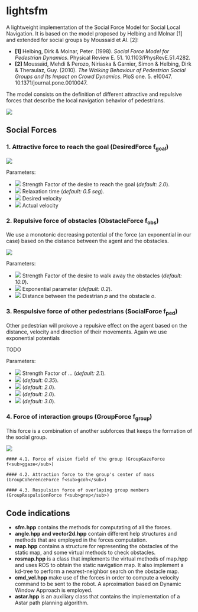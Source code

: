 # lightsfm

A lightweight implementation of the Social Force Model for Social Local Navigation. 
It is based on the model proposed by Helbing and Molnar [1] and extended for social groups by Moussaid et Al. [2]:

- **[1]** Helbing, Dirk & Molnar, Peter. (1998). *Social Force Model for Pedestrian Dynamics*. Physical Review E. 51. 10.1103/PhysRevE.51.4282. 
- **[2]** Moussaïd, Mehdi & Perozo, Niriaska & Garnier, Simon & Helbing, Dirk & Theraulaz, Guy. (2010). *The Walking Behaviour of Pedestrian Social Groups and Its Impact on Crowd Dynamics*. PloS one. 5. e10047. 10.1371/journal.pone.0010047. 

The model consists on the definition of different attractive and repulsive forces that describe the local navigation behavior of pedestrians.

<img src="https://render.githubusercontent.com/render/math?math=F_{total} = f_{goal} %2B \sum f_{obs} %2B \sum f_{ped} %2B f_{group}">

## Social Forces
### 1. Attractive force to reach the goal (DesiredForce f<sub>goal</sub>)

<img src="https://render.githubusercontent.com/render/math?math=f_{goal} = \alpha_{g} \frac{1}{\sigma_{g}} (V_{desired} - V_{actual})">

Parameters:

- <img src="https://render.githubusercontent.com/render/math?math=\alpha_{g}+"> Strength Factor of the desire to reach the goal (*default: 2.0*).
- <img src="https://render.githubusercontent.com/render/math?math=\sigma_{g}+"> Relaxation time (*default: 0.5 seg*).
- <img src="https://render.githubusercontent.com/render/math?math=V_{desired}+"> Desired velocity
- <img src="https://render.githubusercontent.com/render/math?math=V_{actual}+"> Actual velocity

### 2. Repulsive force of obstacles (ObstacleForce f<sub>obs</sub>)

We use a monotonic decreasing potential of the force (an exponential in our case) based on the distance between the agent and the obstacles.

<img src="https://render.githubusercontent.com/render/math?math=f_{goal} = \alpha_{o} e^{(-d_{po} / \sigma_{o})}  \left \| d_{po} \right \|">

Parameters:

- <img src="https://render.githubusercontent.com/render/math?math=\alpha_{o}+"> Strength Factor of the desire to walk away the obstacles (*default: 10.0*).
- <img src="https://render.githubusercontent.com/render/math?math=\sigma_{o}+"> Exponential parameter (*default: 0.2*).
- <img src="https://render.githubusercontent.com/render/math?math=\d_{po}+"> Distance between the pedestrian *p* and the obstacle *o*.


### 3. Respulsive force of other pedestrians (SocialForce f<sub>ped</sub>)

Other pedestrian will prokove a repulsive effect on the agent based on the distance, velocity and direction of their movements. Again we use exponential potentials

TODO

Parameters:

- <img src="https://render.githubusercontent.com/render/math?math=\alpha_{s}+"> Strength Factor of ... (*default: 2.1*).
- <img src="https://render.githubusercontent.com/render/math?math=\gamma_{s}+"> (*default: 0.35*).
- <img src="https://render.githubusercontent.com/render/math?math=\lamdda_{s}+"> (*default: 2.0*).
- <img src="https://render.githubusercontent.com/render/math?math=\n_{s}+"> (*default: 2.0*).
- <img src="https://render.githubusercontent.com/render/math?math=\n'_{s}+"> (*default: 3.0*).


### 4. Force of interaction groups (GroupForce f<sub>group</sub>)

This force is a combination of another subforces that keeps the formation of the social group.

<img src="https://render.githubusercontent.com/render/math?math=f_{group} = f_{ggaze} %2B f_{gcoh} %2B f_{grep}">


	#### 4.1. Force of vision field of the group (GroupGazeForce f<sub>ggaze</sub>)

	#### 4.2. Attraction force to the group's center of mass (GroupCoherenceForce f<sub>gcoh</sub>)

	#### 4.3. Respulsion force of overlaping group members (GroupRespulsionForce f<sub>grep</sub>)


## Code indications

- **sfm.hpp** contains the methods for computating of all the forces.
- **angle.hpp and vector2d.hpp** contain different help structures and methods that are employed in the forces computation.
- **map.hpp** contains a structure for representing the obstacles of the static map, and some virtual methods to check obstacles.
- **rosmap.hpp** is a class that implements the virtual methods of map.hpp and uses ROS to obtain the static navigation map. It also implement a kd-tree to perform a nearest-neighbor search on the obstacle map.
- **cmd_vel.hpp** make use of the forces in order to compute a velocity command to be sent to the robot. A aproximation based on Dynamic Window Approach is employed.
- **astar.hpp** is an auxiliary class that contains the implementation of a Astar path planning algorithm.

 

